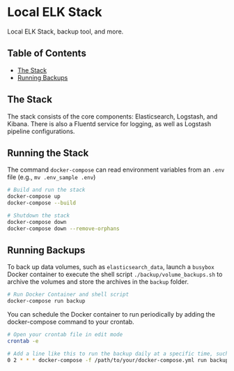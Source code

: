 # Local ELK Stack
Local ELK Stack, backup tool, and more.

## Table of Contents
- [The Stack](#the-stack)
- [Running Backups](#running-backups)

## The Stack
The stack consists of the core components: Elasticsearch, Logstash, and Kibana.
There is also a Fluentd service for logging, as well as Logstash pipeline configurations.

## Running the Stack

The command `docker-compose` can read environment variables from an `.env` file (e.g., `mv .env_sample .env`)

```bash
# Build and run the stack
docker-compose up
docker-compose --build

# Shutdown the stack
docker-compose down
docker-compose down --remove-orphans
```

## Running Backups
To back up data volumes, such as `elasticsearch_data`, launch a `busybox` Docker container to execute
the shell script `./backup/volume_backups.sh` to archive the volumes
and store the archives in the `backup` folder.


```bash
# Run Docker Container and shell script
docker-compose run backup
```

You can schedule the Docker container to run periodically by adding the docker-compose command to your crontab.

```bash
# Open your crontab file in edit mode
crontab -e

# Add a line like this to run the backup daily at a specific time, such as 2 AM:
0 2 * * * docker-compose -f /path/to/your/docker-compose.yml run backup
```
